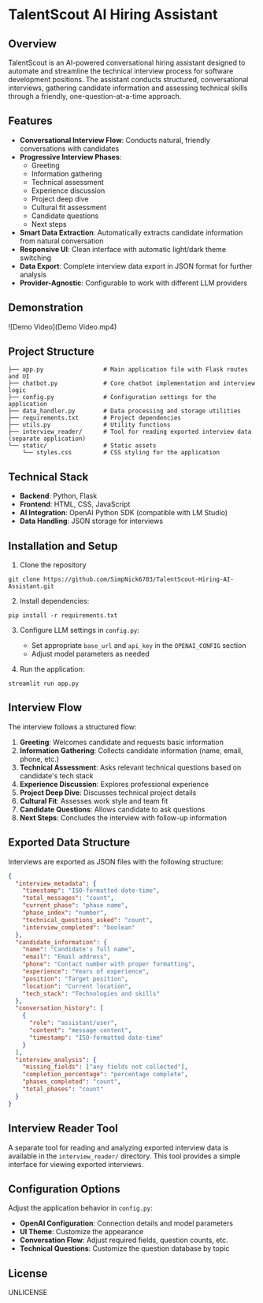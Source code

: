 # TalentScout AI Hiring Assistant

## Overview

TalentScout is an AI-powered conversational hiring assistant designed to automate and streamline the technical interview process for software development positions. The assistant conducts structured, conversational interviews, gathering candidate information and assessing technical skills through a friendly, one-question-at-a-time approach.

## Features

- **Conversational Interview Flow**: Conducts natural, friendly conversations with candidates
- **Progressive Interview Phases**: 
  - Greeting
  - Information gathering
  - Technical assessment
  - Experience discussion
  - Project deep dive
  - Cultural fit assessment
  - Candidate questions
  - Next steps
- **Smart Data Extraction**: Automatically extracts candidate information from natural conversation
- **Responsive UI**: Clean interface with automatic light/dark theme switching
- **Data Export**: Complete interview data export in JSON format for further analysis
- **Provider-Agnostic**: Configurable to work with different LLM providers
## Demonstration

![Demo Video](Demo Video.mp4)

## Project Structure

```
├── app.py                 # Main application file with Flask routes and UI
├── chatbot.py             # Core chatbot implementation and interview logic
├── config.py              # Configuration settings for the application
├── data_handler.py        # Data processing and storage utilities
├── requirements.txt       # Project dependencies
├── utils.py               # Utility functions
├── interview_reader/      # Tool for reading exported interview data (separate application)
└── static/                # Static assets
    └── styles.css         # CSS styling for the application
```

## Technical Stack

- **Backend**: Python, Flask
- **Frontend**: HTML, CSS, JavaScript
- **AI Integration**: OpenAI Python SDK (compatible with LM Studio)
- **Data Handling**: JSON storage for interviews

## Installation and Setup

1. Clone the repository
```
git clone https://github.com/SimpNick6703/TalentScout-Hiring-AI-Assistant.git
```
2. Install dependencies:
```
pip install -r requirements.txt
```
3. Configure LLM settings in `config.py`:
   - Set appropriate `base_url` and `api_key` in the `OPENAI_CONFIG` section
   - Adjust model parameters as needed

4. Run the application:
```
streamlit run app.py
```

## Interview Flow

The interview follows a structured flow:

1. **Greeting**: Welcomes candidate and requests basic information
2. **Information Gathering**: Collects candidate information (name, email, phone, etc.)
3. **Technical Assessment**: Asks relevant technical questions based on candidate's tech stack
4. **Experience Discussion**: Explores professional experience
5. **Project Deep Dive**: Discusses technical project details
6. **Cultural Fit**: Assesses work style and team fit
7. **Candidate Questions**: Allows candidate to ask questions
8. **Next Steps**: Concludes the interview with follow-up information

## Exported Data Structure

Interviews are exported as JSON files with the following structure:

```json
{
  "interview_metadata": {
    "timestamp": "ISO-formatted date-time",
    "total_messages": "count",
    "current_phase": "phase name",
    "phase_index": "number",
    "technical_questions_asked": "count",
    "interview_completed": "boolean"
  },
  "candidate_information": {
    "name": "Candidate's full name",
    "email": "Email address",
    "phone": "Contact number with proper formatting",
    "experience": "Years of experience",
    "position": "Target position",
    "location": "Current location",
    "tech_stack": "Technologies and skills"
  },
  "conversation_history": [
    {
      "role": "assistant/user",
      "content": "message content",
      "timestamp": "ISO-formatted date-time"
    }
  ],
  "interview_analysis": {
    "missing_fields": ["any fields not collected"],
    "completion_percentage": "percentage complete",
    "phases_completed": "count",
    "total_phases": "count"
  }
}
```

## Interview Reader Tool

A separate tool for reading and analyzing exported interview data is available in the `interview_reader/` directory. This tool provides a simple interface for viewing exported interviews.

## Configuration Options

Adjust the application behavior in `config.py`:

- **OpenAI Configuration**: Connection details and model parameters
- **UI Theme**: Customize the appearance
- **Conversation Flow**: Adjust required fields, question counts, etc.
- **Technical Questions**: Customize the question database by topic

## License

UNLICENSE
